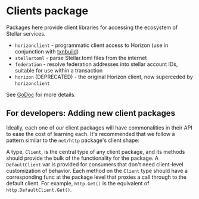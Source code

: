 # Clients package

Packages here provide client libraries for accessing the ecosystem of Stellar services.

* `horizonclient` - programmatic client access to Horizon (use in conjunction with [txnbuild](../txnbuild))
* `stellartoml` - parse Stellar.toml files from the internet
* `federation` - resolve federation addresses into stellar account IDs, suitable for use within a transaction
* `horizon` (DEPRECATED) - the original Horizon client, now superceded by `horizonclient`

See [GoDoc](https://godoc.org/github.com/AnneNamuli/go-stellar/clients) for more details.

## For developers: Adding new client packages

Ideally, each one of our client packages will have commonalities in their API to ease the cost of learning each.  It's recommended that we follow a pattern similar to the `net/http` package's client shape:

A type, `Client`, is the central type of any client package, and its methods should provide the bulk of the functionality for the package.  A `DefaultClient` var is provided for consumers that don't need client-level customization of behavior.  Each method on the `Client` type should have a corresponding func at the package level that proxies a call through to the default client.  For example, `http.Get()` is the equivalent of `http.DefaultClient.Get()`.
